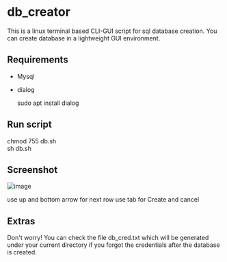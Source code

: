# db_creator
This is a linux terminal based CLI-GUI script for sql database creation.
You can create database in a lightweight GUI environment.

Requirements
-------------

+ Mysql 
+ dialog
  
  sudo apt install dialog
  
 Run script
 ----------
 
chmod 755 db.sh  
sh db.sh

Screenshot
----------

![image](https://user-images.githubusercontent.com/55937016/212979544-d72e646b-1707-4433-bd21-a801cc6941cc.png)

use up and bottom arrow for next row
use tab for Create and cancel

Extras
------

Don't worry! You can check the file db_cred.txt which will be generated under your current directory if you forgot the credentials after the database is created.
